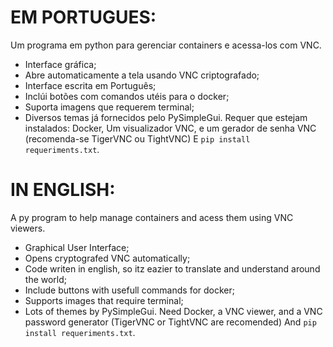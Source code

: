 # EM PORTUGUES:
Um programa em python para gerenciar containers e acessa-los com VNC.
- Interface gráfica;
- Abre automaticamente a tela usando VNC criptografado;
- Interface escrita em Português;
- Inclúi botões com comandos utéis para o docker;
- Suporta imagens que requerem terminal;
- Diversos temas já fornecidos pelo PySimpleGui.
Requer que estejam instalados: Docker, Um visualizador VNC, e um gerador de senha VNC (recomenda-se TigerVNC ou TightVNC)
E `pip install requeriments.txt`.

# IN ENGLISH:
A py program to help manage containers and acess them using VNC viewers.
- Graphical User Interface;
- Opens cryptografed VNC automatically;
- Code writen in english, so itz eazier to translate and understand around the world;
- Include buttons with usefull commands for docker;
- Supports images that require terminal;
- Lots of themes by PySimpleGui.
Need Docker, a VNC viewer, and a VNC password generator (TigerVNC or TightVNC are recomended)
And `pip install requeriments.txt`.